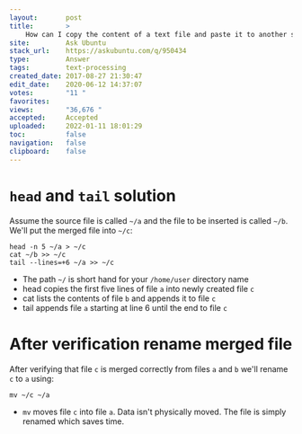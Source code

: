 ```yaml
---
layout:       post
title:        >
    How can I copy the content of a text file and paste it to another starting at a certain line?
site:         Ask Ubuntu
stack_url:    https://askubuntu.com/q/950434
type:         Answer
tags:         text-processing
created_date: 2017-08-27 21:30:47
edit_date:    2020-06-12 14:37:07
votes:        "11 "
favorites:    
views:        "36,676 "
accepted:     Accepted
uploaded:     2022-01-11 18:01:29
toc:          false
navigation:   false
clipboard:    false
---
```


# `head` and `tail` solution

Assume the source file is called `~/a` and the file to be inserted is called `~/b`. We'll put the merged file into `~/c`:

``` 
head -n 5 ~/a > ~/c
cat ~/b >> ~/c
tail --lines=+6 ~/a >> ~/c

```

- The path `~/` is short hand for your `/home/user` directory name
- head copies the first five lines of file `a` into newly created file `c`
- cat lists the contents of file `b` and appends it to file `c`
- tail appends file `a` starting at line 6 until the end to file `c`

# After verification rename merged file

After verifying that file `c` is merged correctly from files `a` and `b` we'll rename `c` to `a` using:

``` 
mv ~/c ~/a

```

- `mv` moves file `c` into file `a`. Data isn't physically moved. The file is simply renamed which saves time.

